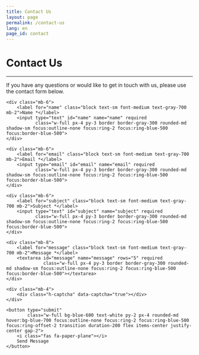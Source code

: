 ```yaml
---
title: Contact Us
layout: page
permalink: /contact-us
lang: en
page_id: contact
---
```


# Contact Us

---

If you have any questions or would like to get in touch with us, please use the contact form below.

<form action="https://api.web3forms.com/submit" method="POST" class="max-w-md">
    <input type="hidden" name="access_key" value="c81d883d-8f6b-4db4-9b63-6269f0762368">
    
    <div class="mb-6">
        <label for="name" class="block text-sm font-medium text-gray-700 mb-2">Name *</label>
        <input type="text" id="name" name="name" required 
               class="w-full px-4 py-3 border border-gray-300 rounded-md shadow-sm focus:outline-none focus:ring-2 focus:ring-blue-500 focus:border-blue-500">
    </div>
    
    <div class="mb-6">
        <label for="email" class="block text-sm font-medium text-gray-700 mb-2">Email *</label>
        <input type="email" id="email" name="email" required 
               class="w-full px-4 py-3 border border-gray-300 rounded-md shadow-sm focus:outline-none focus:ring-2 focus:ring-blue-500 focus:border-blue-500">
    </div>
    
    <div class="mb-6">
        <label for="subject" class="block text-sm font-medium text-gray-700 mb-2">Subject *</label>
        <input type="text" id="subject" name="subject" required 
               class="w-full px-4 py-3 border border-gray-300 rounded-md shadow-sm focus:outline-none focus:ring-2 focus:ring-blue-500 focus:border-blue-500">
    </div>
    
    <div class="mb-8">
        <label for="message" class="block text-sm font-medium text-gray-700 mb-2">Message *</label>
        <textarea id="message" name="message" rows="5" required 
                  class="w-full px-4 py-3 border border-gray-300 rounded-md shadow-sm focus:outline-none focus:ring-2 focus:ring-blue-500 focus:border-blue-500"></textarea>
    </div>
    
    <div class="mb-4">
        <div class="h-captcha" data-captcha="true"></div>
    </div>
    
    <button type="submit" 
            class="w-full bg-blue-600 text-white py-2 px-4 rounded-md hover:bg-blue-700 focus:outline-none focus:ring-2 focus:ring-blue-500 focus:ring-offset-2 transition duration-200 flex items-center justify-center gap-2">
        <i class="fas fa-paper-plane"></i>
        Send Message
    </button>
</form>

<script src="https://web3forms.com/client.js" async></script>
